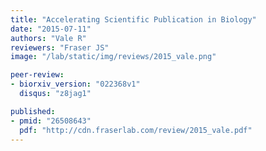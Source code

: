 ```yaml
---
title: "Accelerating Scientific Publication in Biology"
date: "2015-07-11"
authors: "Vale R"
reviewers: "Fraser JS"
image: "/lab/static/img/reviews/2015_vale.png"

peer-review:
- biorxiv_version: "022368v1"
  disqus: "z8jag1"

published:
- pmid: "26508643"
  pdf: "http://cdn.fraserlab.com/review/2015_vale.pdf"
---
```

